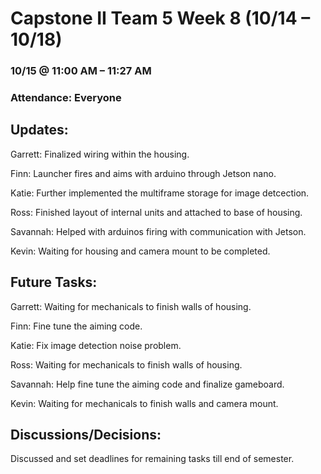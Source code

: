 # Capstone II Team 5 Week 8 (10/14 – 10/18)

### 10/15 @ 11:00 AM – 11:27 AM

### Attendance: Everyone

## Updates:

Garrett: Finalized wiring within the housing.

Finn: Launcher fires and aims with arduino through Jetson nano.

Katie: Further implemented the multiframe storage for image detcection.

Ross: Finished layout of internal units and attached to base of housing.

Savannah: Helped with arduinos firing with communication with Jetson.

Kevin: Waiting for housing and camera mount to be completed.

## Future Tasks:

Garrett: Waiting for mechanicals to finish walls of housing.

Finn: Fine tune the aiming code.

Katie: Fix image detection noise problem.

Ross: Waiting for mechanicals to finish walls of housing.

Savannah: Help fine tune the aiming code and finalize gameboard.

Kevin: Waiting for mechanicals to finish walls and camera mount.

## Discussions/Decisions:

Discussed and set deadlines for remaining tasks till end of semester.